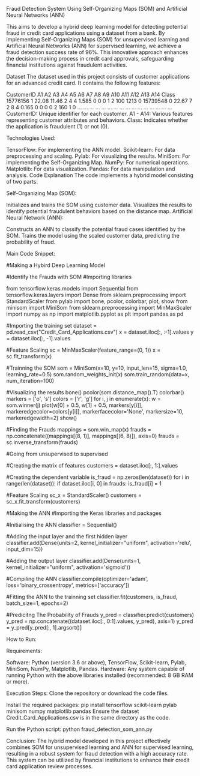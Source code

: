 Fraud Detection System Using Self-Organizing Maps (SOM) and Artificial Neural Networks (ANN)

This aims to develop a hybrid deep learning model for detecting potential fraud in credit card applications using a dataset from a bank. By implementing Self-Organizing Maps (SOM) for unsupervised learning and Artificial Neural Networks (ANN) for supervised learning, we achieve a fraud detection success rate of 96%. This innovative approach enhances the decision-making process in credit card approvals, safeguarding financial institutions against fraudulent activities.

Dataset
The dataset used in this project consists of customer applications for an advanced credit card. It contains the following features:

CustomerID	A1	A2	A3	A4	A5	A6	A7	A8	A9	A10	A11	A12	A13	A14	Class
15776156	1	22.08	11.46	2	4	4	1.585	0	0	0	1	2	100	1213	0
15739548	0	22.67	7	2	8	4	0.165	0	0	0	0	2	160	1	0
...	...	...	...	...	...	...	...	...	...	...	...	...	...	...	...
CustomerID: Unique identifier for each customer.
A1 - A14: Various features representing customer attributes and behaviors.
Class: Indicates whether the application is fraudulent (1) or not (0).


Technologies Used:

TensorFlow: For implementing the ANN model.
Scikit-learn: For data preprocessing and scaling.
Pylab: For visualizing the results.
MiniSom: For implementing the Self-Organizing Map.
NumPy: For numerical operations.
Matplotlib: For data visualization.
Pandas: For data manipulation and analysis.
Code Explanation
The code implements a hybrid model consisting of two parts:

Self-Organizing Map (SOM):

Initializes and trains the SOM using customer data.
Visualizes the results to identify potential fraudulent behaviors based on the distance map.
Artificial Neural Network (ANN):

Constructs an ANN to classify the potential fraud cases identified by the SOM.
Trains the model using the scaled customer data, predicting the probability of fraud.

Main Code Snippet:

#Making a Hybird Deep Learning Model

#Identify the Frauds with SOM
#Importing libraries

from tensorflow.keras.models import Sequential
from tensorflow.keras.layers import Dense
from sklearn.preprocessing import StandardScaler
from pylab import bone, pcolor, colorbar, plot, show
from minisom import MiniSom
from sklearn.preprocessing import MinMaxScaler
import numpy as np
import matplotlib.pyplot as plt
import pandas as pd

#Importing the training set
dataset = pd.read_csv("Credit_Card_Applications.csv")
x = dataset.iloc[:, :-1].values
y = dataset.iloc[:, -1].values

#Feature Scaling
sc = MinMaxScaler(feature_range=(0, 1))
x = sc.fit_transform(x)

#Trainning the SOM
som = MiniSom(x=10, y=10, input_len=15, sigma=1.0, learning_rate=0.5)
som.random_weights_init(x)
som.train_random(data=x, num_iteration=100)

#Visualizing the results
bone()
pcolor(som.distance_map().T)
colorbar()
markers = ['o', 's']
colors = ['r', 'g']
for i, j in enumerate(x):
    w = som.winner(j)
    plot(w[0] + 0.5,
         w[1] + 0.5,
         markers[y[i]],
         markeredgecolor=colors[y[i]],
         markerfacecolor='None',
         markersize=10,
         markeredgewidth=2)
show()

#Finding the Frauds
mappings = som.win_map(x)
frauds = np.concatenate((mappings[(8, 1)], mappings[(6, 8)]), axis=0)
frauds = sc.inverse_transform(frauds)

#Going from unsupervised to supervised

#Creating the matrix of features
customers = dataset.iloc[:, 1:].values

#Creating the dependent variable
is_fraud = np.zeros(len(dataset))
for i in range(len(dataset)):
    if dataset.iloc[i, 0] in frauds:
        is_fraud[i] = 1

#Feature Scaling
sc_x = StandardScaler()
customers = sc_x.fit_transform(customers)

#Making the ANN
#Importing the Keras libraries and packages

#Initialising the ANN
classifier = Sequential()

#Adding the input layer and the first hidden layer
classifier.add(Dense(units=2, kernel_initializer="uniform",
               activation='relu', input_dim=15))

#Adding the output layer
classifier.add(Dense(units=1, kernel_initializer="uniform", activation='sigmoid'))

#Compiling the ANN
classifier.compile(optimizer='adam', loss='binary_crossentropy', metrics=['accuracy'])

#Fitting the ANN to the trainning set
classifier.fit(customers, is_fraud, batch_size=1, epochs=2)

#Predicitng The Probability of Frauds
y_pred = classifier.predict(customers)
y_pred = np.concatenate((dataset.iloc[:, 0:1].values, y_pred), axis=1)
y_pred = y_pred[y_pred[:, 1].argsort()]

How to Run:

Requirements:

Software: Python (version 3.6 or above), TensorFlow, Scikit-learn, Pylab, MiniSom, NumPy, Matplotlib, Pandas.
Hardware: Any system capable of running Python with the above libraries installed (recommended: 8 GB RAM or more).

Execution Steps:
Clone the repository or download the code files.

Install the required packages:
pip install tensorflow scikit-learn pylab minisom numpy matplotlib pandas
Ensure the dataset Credit_Card_Applications.csv is in the same directory as the code.

Run the Python script:
python fraud_detection_som_ann.py

Conclusion:
The hybrid model developed in this project effectively combines SOM for unsupervised learning and ANN for supervised learning, resulting in a robust system for fraud detection with a high accuracy rate. This system can be utilized by financial institutions to enhance their credit card application review processes.
